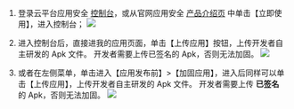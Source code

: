 1. 登录云平台应用安全 [控制台](http://console.tcecqpoc.fsphere.cn/legu/myapplication/index)，或从官网应用安全 [产品介绍页](http://tcecqpoc.fsphere.cn/product/ms?idx=2) 中单击【立即使用】，进入控制台；
![](http://imgcache.tcecqpoc.fsphere.cn/image/mc.qcloudimg.com/static/img/fac9d426eb2447af28f84ceae15710c4/image.png)

2. 进入控制台后，直接进我的应用页面，单击【上传应用】按钮，上传开发者自主研发的 Apk 文件。
开发者需要上传已签名的 Apk，否则无法加固。
![](http://imgcache.tcecqpoc.fsphere.cn/image/mc.qcloudimg.com/static/img/4adb48fddc3ed486f2b1c89a27707a18/image.png)

3. 或者在左侧菜单，单击进入【应用发布前】>【加固应用】，进入后同样可以单击【上传应用】，上传开发者自主研发的 Apk 文件。
开发者需要上传 **已签名** 的 Apk，否则无法加固。
![](http://imgcache.tcecqpoc.fsphere.cn/image/mc.qcloudimg.com/static/img/bbaf9d40657bc2faaa2b10da3f58c490/image.png)
